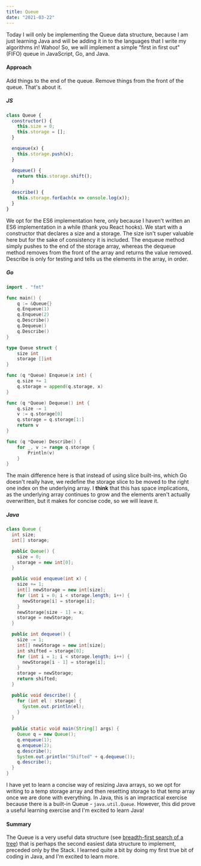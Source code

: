 ```yaml
---
title: Queue
date: "2021-03-22"
---
```


Today I will only be implementing the Queue data structure, because I am just learning Java and will be adding it in to the languages that I write my algorithms in! Wahoo! So, we will implement a simple "first in first out" (FIFO) queue in JavaScript, Go, and Java.

<!-- end -->

#### Approach

Add things to the end of the queue. Remove things from the front of the queue. That's about it.

##### JS

```js
class Queue {
  constructor() {
    this.size = 0;
    this.storage = [];
  }

  enqueue(x) {
    this.storage.push(x);
  }

  dequeue() {
    return this.storage.shift();
  }

  describe() {
    this.storage.forEach(x => console.log(x));
  }
}
```

We opt for the ES6 implementation here, only because I haven't written an ES6 implementation in a while (thank you React hooks). We start with a constructor that declares a size and a storage. The size isn't super valuable here but for the sake of consistency it is included. The enqueue method simply pushes to the end of the storage array, whereas the dequeue method removes from the front of the array and returns the value removed. Describe is only for testing and tells us the elements in the array, in order.

##### Go

```go
import . "fmt"

func main() {
	q := &Queue{}
	q.Enqueue(1)
	q.Enqueue(2)
	q.Describe()
	q.Dequeue()
	q.Describe()
}

type Queue struct {
	size int
	storage []int
}

func (q *Queue) Enqueue(x int) {
	q.size += 1
	q.storage = append(q.storage, x)
}

func (q *Queue) Dequeue() int {
	q.size -= 1
	v := q.storage[0]
	q.storage = q.storage[1:]
	return v
}

func (q *Queue) Describe() {
	for _, v := range q.storage {
		Println(v)
	}
}
```

The main difference here is that instead of using slice built-ins, which Go doesn't really have, we redefine the storage slice to be moved to the right one index on the underlying array. I **think** that this has space implications, as the underlying array continues to grow and the elements aren't actually overwritten, but it makes for concise code, so we will leave it.

##### Java

```java
class Queue {
  int size;
  int[] storage;

  public Queue() {
    size = 0;
    storage = new int[0];
  }

  public void enqueue(int x) {
    size += 1;
    int[] newStorage = new int[size];
    for (int i = 0; i < storage.length; i++) {
      newStorage[i] = storage[i];
    }
    newStorage[size - 1] = x;
    storage = newStorage;
  }

  public int dequeue() {
    size -= 1;
    int[] newStorage = new int[size];
    int shifted = storage[0];
    for (int i = 1; i < storage.length; i++) {
      newStorage[i - 1] = storage[i];
    }
    storage = newStorage;
    return shifted;
  }

  public void describe() {
    for (int el : storage) {
      System.out.println(el);
    }
  }
  
  public static void main(String[] args) {
    Queue q = new Queue();
    q.enqueue(1);
    q.enqueue(2);
    q.describe();
    System.out.println("Shifted" + q.dequeue());
    q.describe();
  }
}
```

I have yet to learn a concise way of resizing Java arrays, so we opt for writing to a temp storage array and then resetting storage to that temp array once we are done with everything. In Java, this is an impractical exercise because there is a built-in Queue - `java.util.Queue`. However, this did prove a useful learning exercise and I'm excited to learn Java!

#### Summary

The Queue is a very useful data structure (see <a href="/algos/breadth-first-search">breadth-first search of a tree</a>) that is perhaps the second easiest data structure to implement, preceded only by the Stack. I learned quite a bit by doing my first true bit of coding in Java, and I'm excited to learn more. 